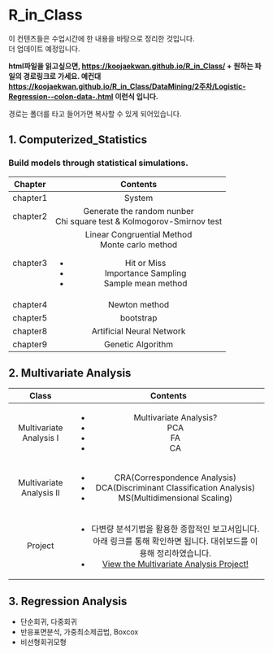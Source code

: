 # R_in_Class 

이 컨텐츠들은 수업시간에 한 내용을 바탕으로 정리한 것입니다.  
더 업데이트 예정입니다.  

**html파일을 읽고싶으면,   https://koojaekwan.github.io/R_in_Class/ + 원하는 파일의 경로링크로 가세요. 
예컨대 https://koojaekwan.github.io/R_in_Class/DataMining/2주차/Logistic-Regression--colon-data-.html 이런식 입니다.**  

경로는 폴더를 타고 들어가면 복사할 수 있게 되어있습니다.  

## 1. Computerized_Statistics  
### Build models through statistical simulations.  

|Chapter|Contents|
|:---:|:---:|
|chapter1| System|
|chapter2| Generate the random nunber <br /> Chi square test & Kolmogorov-Smirnov test|
|chapter3| Linear Congruential Method <br /> Monte carlo method <br /> <ul><li>Hit or Miss</li><li>Importance Sampling</li><li>Sample mean method</li></ul>|
|chapter4| Newton method|
|chapter5| bootstrap|
|chapter8| Artificial Neural Network|
|chapter9| Genetic Algorithm|  



## 2. Multivariate Analysis  

|Class|Contents|
|:---:|:---:|
|Multivariate Analysis Ⅰ|<ul><li>Multivariate Analysis?</li><li>PCA</li><li>FA</li><li>CA</li></ul>|
|Multivariate Analysis Ⅱ|<ul><li>CRA(Correspondence Analysis)</li><li>DCA(Discriminant Classification Analysis)</li><li>MS(Multidimensional Scaling)</li></ul>|
|Project|<ul><li>다변량 분석기법을 활용한 종합적인 보고서입니다. 아래 링크를 통해 확인하면 됩니다. 대쉬보드를 이용해 정리하였습니다.</li><li>[View the Multivariate Analysis Project!](https://koojaekwan.github.io/multivariate_proj/project.html)</li></ul>|


## 3. Regression Analysis  

- 단순회귀, 다중회귀  
- 반응표면분석, 가중최소제곱법, Boxcox  
- 비선형회귀모형  


##
